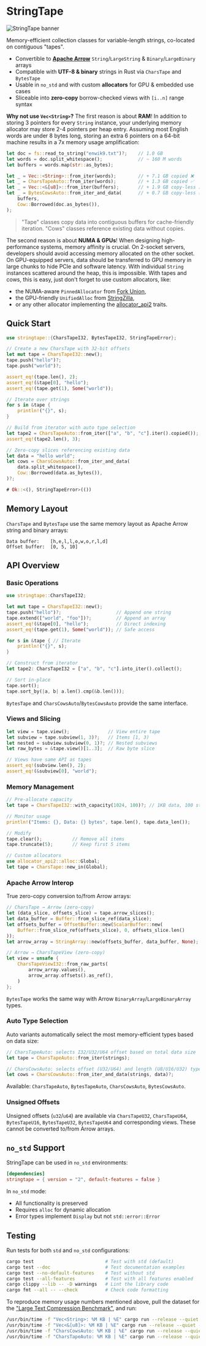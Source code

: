 # StringTape

![StringTape banner](https://github.com/ashvardanian/ashvardanian/blob/master/repositories/StringTape.png?raw=true)

Memory-efficient collection classes for variable-length strings, co-located on contiguous "tapes".

- Convertible to __[Apache Arrow](https://arrow.apache.org/)__ `String`/`LargeString` & `Binary`/`LargeBinary` arrays
- Compatible with __UTF-8 & binary__ strings in Rust via `CharsTape` and `BytesTape`
- Usable in `no_std` and with custom __allocators__ for GPU & embedded use cases
- Sliceable into __zero-copy__ borrow-checked views with `[i..n]` range syntax

__Why not use `Vec<String>`?__
The first reason is about __RAM__!
In addition to storing 3 pointers for every `String` instance, your underlying memory allocator may store 2-4 pointers per heap entry.
Assuming most English words are under 8 bytes long, storing an extra 6 pointers on a 64-bit machine results in a 7x memory usage amplification:

```rust
let doc = fs::read_to_string("enwik9.txt")?;    // 1.0 GB
let words = doc.split_whitespace();             // ~ 160 M words
let buffers = words.map(str::as_bytes);

let _ = Vec::<String>::from_iter(words);        // + 7.1 GB copied ❌
let _ = CharsTapeAuto::from_iter(words);        // + 1.3 GB copied ✅
let _ = Vec::<&[u8]>::from_iter(buffers);       // + 1.9 GB copy-less ⚠️
let _ = BytesCowsAuto::from_iter_and_data(      // + 0.7 GB copy-less ✅
    buffers,
    Cow::Borrowed(doc.as_bytes()),
);
```

> "Tape" classes copy data into contiguous buffers for cache-friendly iteration.
> "Cows" classes reference existing data without copies.

The second reason is about __NUMA & GPUs__!
When designing high-performance systems, memory affinity is crucial.
On 2-socket servers, developers should avoid accessing memory allocated on the other socket.
On GPU-equipped servers, data should be transferred to GPU memory in large chunks to hide PCIe and software latency.
With individual `String` instances scattered around the heap, this is impossible.
With tapes and cows, this is easy, just don't forget to use custom allocators, like:

- the NUMA-aware `PinnedAllocator` from [Fork Union](https://github.com/ashvardanian/fork_union/),
- the GPU-friendly `UnifiedAlloc` from [StringZilla](https://github.com/ashvardanian/StringZilla),
- or any other allocator implementing the [allocator_api2](https://crates.io/crates/allocator_api2) traits.

## Quick Start

```rust
use stringtape::{CharsTapeI32, BytesTapeI32, StringTapeError};

// Create a new CharsTape with 32-bit offsets
let mut tape = CharsTapeI32::new();
tape.push("hello")?;
tape.push("world")?;

assert_eq!(tape.len(), 2);
assert_eq!(&tape[0], "hello");
assert_eq!(tape.get(1), Some("world"));

// Iterate over strings
for s in &tape {
    println!("{}", s);
}

// Build from iterator with auto type selection
let tape2 = CharsTapeAuto::from_iter(["a", "b", "c"].iter().copied());
assert_eq!(tape2.len(), 3);

// Zero-copy slices referencing existing data
let data = "hello world";
let cows = CharsCowsAuto::from_iter_and_data(
    data.split_whitespace(),
    Cow::Borrowed(data.as_bytes()),
)?;

# Ok::<(), StringTapeError>(())
```

## Memory Layout

`CharsTape` and `BytesTape` use the same memory layout as Apache Arrow string and binary arrays:

```text
Data buffer:    [h,e,l,l,o,w,o,r,l,d]
Offset buffer:  [0, 5, 10]
```

## API Overview

### Basic Operations

```rust
use stringtape::CharsTapeI32;

let mut tape = CharsTapeI32::new();
tape.push("hello")?;                    // Append one string
tape.extend(["world", "foo"])?;         // Append an array
assert_eq!(&tape[0], "hello");          // Direct indexing
assert_eq!(tape.get(1), Some("world")); // Safe access

for s in &tape { // Iterate
    println!("{}", s);
}

// Construct from iterator
let tape2: CharsTapeI32 = ["a", "b", "c"].into_iter().collect();

// Sort in-place
tape.sort();
tape.sort_by(|a, b| a.len().cmp(&b.len()));
```

`BytesTape` and `CharsCowsAuto`/`BytesCowsAuto` provide the same interface.

### Views and Slicing

```rust
let view = tape.view();              // View entire tape
let subview = tape.subview(1, 3)?;   // Items [1, 3)
let nested = subview.subview(0, 1)?; // Nested subviews
let raw_bytes = &tape.view()[1..3];  // Raw byte slice

// Views have same API as tapes
assert_eq!(subview.len(), 2);
assert_eq!(&subview[0], "world");
```

### Memory Management

```rust
// Pre-allocate capacity
let tape = CharsTapeI32::with_capacity(1024, 100)?; // 1KB data, 100 strings

// Monitor usage
println!("Items: {}, Data: {} bytes", tape.len(), tape.data_len());

// Modify
tape.clear();           // Remove all items
tape.truncate(5);       // Keep first 5 items

// Custom allocators
use allocator_api2::alloc::Global;
let tape = CharsTape::new_in(Global);
```

### Apache Arrow Interop

True zero-copy conversion to/from Arrow arrays:

```rust
// CharsTape → Arrow (zero-copy)
let (data_slice, offsets_slice) = tape.arrow_slices();
let data_buffer = Buffer::from_slice_ref(data_slice);
let offsets_buffer = OffsetBuffer::new(ScalarBuffer::new(
    Buffer::from_slice_ref(offsets_slice), 0, offsets_slice.len()
));
let arrow_array = StringArray::new(offsets_buffer, data_buffer, None);

// Arrow → CharsTapeView (zero-copy)
let view = unsafe {
    CharsTapeViewI32::from_raw_parts(
        arrow_array.values(),
        arrow_array.offsets().as_ref(),
    )
};
```

`BytesTape` works the same way with Arrow `BinaryArray`/`LargeBinaryArray` types.

### Auto Type Selection

Auto variants automatically select the most memory-efficient types based on data size:

```rust
// CharsTapeAuto: selects I32/U32/U64 offset based on total data size
let tape = CharsTapeAuto::from_iter(strings);

// CharsCowsAuto: selects offset (U32/U64) and length (U8/U16/U32) types
let cows = CharsCowsAuto::from_iter_and_data(strings, data)?;
```

Available: `CharsTapeAuto`, `BytesTapeAuto`, `CharsCowsAuto`, `BytesCowsAuto`.

### Unsigned Offsets

Unsigned offsets (`u32`/`u64`) are available via `CharsTapeU32`, `CharsTapeU64`, `BytesTapeU16`, `BytesTapeU32`, `BytesTapeU64` and corresponding views.
These cannot be converted to/from Arrow arrays.

## `no_std` Support

StringTape can be used in `no_std` environments:

```toml
[dependencies]
stringtape = { version = "2", default-features = false }
```

In `no_std` mode:

- All functionality is preserved
- Requires `alloc` for dynamic allocation
- Error types implement `Display` but not `std::error::Error`

## Testing

Run tests for both `std` and `no_std` configurations:

```bash
cargo test                          # Test with std (default)
cargo test --doc                    # Test documentation examples
cargo test --no-default-features    # Test without std
cargo test --all-features           # Test with all features enabled
cargo clippy --lib -- -D warnings   # Lint the library code
cargo fmt --all -- --check          # Check code formatting
```

To reproduce memory usage numbers mentioned above, pull the dataset for the ["Large Text Compression Benchmark"](https://mattmahoney.net/dc/textdata.html), and run:

```bash
/usr/bin/time -f "Vec<String>: %M KB | %E" cargo run --release --quiet --bin bench_vec_string -- enwik9.txt
/usr/bin/time -f "Vec<&[u8]>: %M KB | %E" cargo run --release --quiet --bin bench_vec_slice -- enwik9.txt
/usr/bin/time -f "CharsCowsAuto: %M KB | %E" cargo run --release --quiet --bin bench_chars_slices -- enwik9.txt
/usr/bin/time -f "CharsTapeAuto: %M KB | %E" cargo run --release --quiet --bin bench_chars_tape -- enwik9.txt
```
